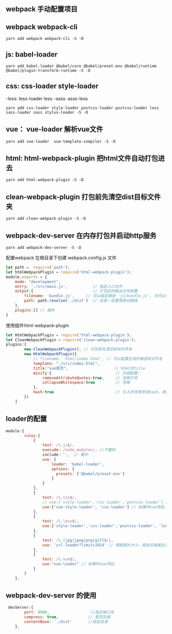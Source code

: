 ## webpack 手动配置项目
## webpack webpack-cli
```
yarn add webpack webpack-cli -S -D
```
## js:  babel-loader
```
yarn add babel-loader @babel/core @babel/preset-env @babel/runtime @babel/plugin-transform-runtime -S -D

```
## css: css-loader style-loader
-less: less-loader less
-sass: asss-less 
```
yarn add css-loader style-loader postcss-loader postcss-loader less sass-loader sass stylus-loader -S -D
```
## vue： vue-loader 解析vue文件
```
yarn add vue-loader  vue-template-compiler -S -D
```

## html:  html-webpack-plugin   把html文件自动打包进去
```
yarn add html-webpack-plugin -S -D
```
## clean-webpack-plugin  打包前先清空dist目标文件夹
```
yarn add clean-webpack-plugin -S -D
```

## webpack-dev-server 在内存打包并启动http服务
```
yarn add webpack-dev-server -S -D
```
配置webpack
在根目录下创建 webpack.config.js 文件
``` javascript
let path =  require('path');
let htmlWebpackPlugin = require('html-webpack-plugin');
module.exports = {
	mode: "development",
	entry: './src/main.js',           // 指定入口文件
	output:{                          // 打包后的输出文件配置
		filename: 'bundle.js',     // 可以指定路径 'js/bundle.js', 也可以生成hash值 'bundle[hash].js
		path: path.resolve('./dist')  // 这里一定要用绝对路径
	},
	plugins:[] // 插件
}
```

使用插件html-webpack-plugin
``` javascript
let HtmlWebpackPlugin = require('html-webpack-plugin');
let CleanWebpackPlugin = require('clean-webpack-plugin');
plugins:[
		new CleanWebpackPlugin(), // 打包前先清空目标文件夹
		new HtmlWebpackPlugin({
			// filename: 'html/index.html', // 可以配置生成的路径和文件名
			template: "./src/index.html",
			title:"vue首页",                    // html的title
			minify:{                            // 压缩配置：
				removeAttributeQuotes:true,     // 去除引号
				collapseWhitespace:true         // 空格
			},
			hash:true                           // 引入的资源添加hash，来防止缓存
		})
	]
```
## loader的配置
``` javascript
module:{
		rules:[
			{
				test: /\.js$/,
				execude: /node_modules/, //不要的
				include：'',  // 要的
				use: {
					loader: 'babel-loader',
					options: {
					  presets: ['@babel/preset-env']
					}
				}
			},
			{
				test: /\.css$/,
				// use:['style-loader','css-loader','postcss-loader'] //从右到左
				use:['vue-style-loader', 'css-loader'] // 如果时vue项目，就不要用后面的loader了，否则报错
			},
			{
				test: /\.less$/,
				use:['style-loader','css-loader','postcss-loader', 'less-loader']
			},
			{
				test: /\.[jpg|jpeg|png|gif]$/i,
				use: 'url-loader?limit=1024' // 限制图片大小，超出后抽离出文件
			},
			{
				test: /\.vue$/,
				use:"vue-loader" // 如果时vue项目，
			}
		]
	},
```

## webpack-dev-server 的使用
``` javascript
 devServer:{
		port: 8080,                  //指定端口号
		compress: true,             // 是否压缩
		contentBase: './dist'       //指定目录
	},
```
